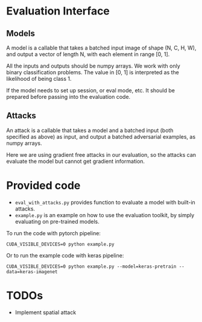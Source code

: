 # Evaluation Interface

## Models

A model is a callable that takes a batched input image of shape (N, C, H, W),
and output a vector of length N, with each element in range [0, 1].

All the inputs and outputs should be numpy arrays. We work with only binary
classification problems. The value in [0, 1] is interpreted as the likelihood
of being class 1.

If the model needs to set up session, or eval mode, etc. It should be prepared
before passing into the evaluation code.

## Attacks

An attack is a callable that takes a model and a batched input (both specified
as above) as input, and output a batched adversarial examples, as numpy arrays.

Here we are using gradient free attacks in our evaluation, so the attacks can
evaluate the model but cannot get gradient information.


# Provided code

* `eval_with_attacks.py` provides function to evaluate a model with built-in
  attacks.
* `example.py` is an example on how to use the evaluation toolkit, by simply
  evaluating on pre-trained models.

To run the code with pytorch pipeline:
```
CUDA_VISIBLE_DEVICES=0 python example.py
```

Or to run the example code with keras pipeline:

```
CUDA_VISIBLE_DEVICES=0 python example.py --model=keras-pretrain --data=keras-imagenet
```

# TODOs

* Implement spatial attack
